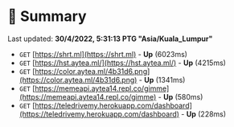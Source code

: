 # 📖 Summary
Last updated: **30/4/2022, 5:31:13 PTG "Asia/Kuala_Lumpur"**

- `GET` [https://shrt.ml](https://shrt.ml) - **Up** (6023ms)
- `GET` [https://hst.aytea.ml/](https://hst.aytea.ml/) - **Up** (4215ms)
- `GET` [https://color.aytea.ml/4b31d6.png](https://color.aytea.ml/4b31d6.png) - **Up** (1341ms)
- `GET` [https://memeapi.aytea14.repl.co/gimme](https://memeapi.aytea14.repl.co/gimme) - **Up** (580ms)
- `GET` [https://teledrivemy.herokuapp.com/dashboard](https://teledrivemy.herokuapp.com/dashboard) - **Up** (228ms)
